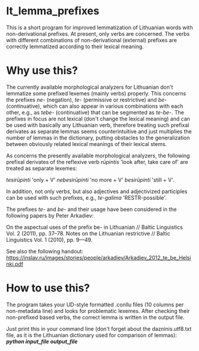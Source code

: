 # lt_lemma_prefixes
This is a short program for improved lemmatization of Lithuanian words with non-derivational prefixes.
At present, only verbs are concerned. The verbs with different combinations of non-derivational (external) prefixes are correctly lemmatized according to their lexical meaning.

# Why use this?
The currently available morphological analyzers for Lithuanian don't lemmatize some prefixed lexemes (mainly verbs) properly. This concerns the prefixes *ne-* (negation), *te-* (permissive or restrictive) and *be-* (continuative), which can also appear in various combinations with each other, e.g., as *tebe-* (continuative) that can be segmented as *te-be-*.
The prefixes in focus are not lexical (don't change the lexical meaning) and can be used with basically any Lithuanian verb, therefore treating such prefixal derivates as separate lemmas seems counterintuitive and just multiplies the number of lemmas in the dictionary, putting obstacles to the generalization between obviously related lexical meanings of their lexical stems.

As concerns the presently available morphological analyzers, the following prefixal derivates of the reflexive verb *rūpintis* 'look after, take care of' are treated as separate lexemes:

*tesirūpinti* 'only + V'
*nebesirūpinti* 'no more + V'
*besirūpinti* 'still + V'.

In addition, not only verbs, but also adjectives and adjectivized participles can be used with such prefixes, e.g., *te-galima* 'RESTR-possible'.

The prefixes *te-* and *be-* and their usage have been considered in the following papers by Peter Arkadiev:

On the aspectual uses of the prefix be- in Lithuanian // Baltic Linguistics Vol. 2 (2011), pp. 37–78.
Notes on the Lithuanian restrictive // Baltic Linguistics Vol. 1 (2010), pp. 9—49.

See also the following handout:
https://inslav.ru/images/stories/people/arkadiev/Arkadiev_2012_te_be_Helsinki.pdf

# How to use this?

The program takes your UD-style formatted .conllu files (10 columns per non-metadata line) and looks for problematic lexemes. After checking their non-prefixed based verbs, the correct lemma is written in the output file.

Just print this in your command line (don't forget about the dazninis.utf8.txt file, as it is the Lithuanian dictionary used for comparison of lemmas):
***python input_file output_file***
